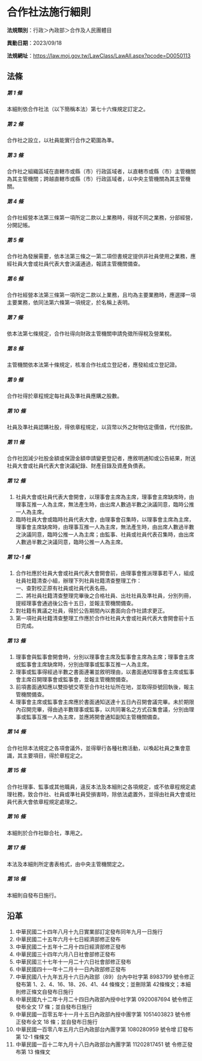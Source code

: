 # 合作社法施行細則




**法規類別**：行政＞內政部＞合作及人民團體目

**異動日期**：2023/09/18  

**法規網址**：https://law.moj.gov.tw/LawClass/LawAll.aspx?pcode=D0050113



## 法條
##### 第 1 條
本細則依合作社法（以下簡稱本法）第七十六條規定訂定之。

##### 第 2 條
合作社之設立，以社員能實行合作之範圍為準。

##### 第 3 條
合作社之組織區域在直轄市或縣（市）行政區域者，以直轄市或縣（市）主管機關為其主管機關；跨越直轄市或縣（市）行政區域者，以中央主管機關為其主管機關。

##### 第 4 條
合作社經營本法第三條第一項所定二款以上業務時，得就不同之業務，分部經營，分開記帳。

##### 第 5 條
合作社為發展需要，依本法第三條之一第二項但書規定提供非社員使用之業務，應經社員大會或社員代表大會決議通過，報請主管機關備查。

##### 第 6 條
合作社經營本法第三條第一項所定二款以上業務，且均為主要業務時，應選擇一項主要業務，依同法第六條第一項規定，於名稱上表明。

##### 第 7 條
依本法第七條規定，合作社得向財政主管機關申請免徵所得稅及營業稅。

##### 第 8 條
主管機關依本法第十條規定，核准合作社成立登記者，應發給成立登記證。

##### 第 9 條
合作社得於章程規定每社員及準社員應購之股數。

##### 第 10 條
社員及準社員認購社股，得依章程規定，以貨幣以外之財物估定價值，代付股款。

##### 第 11 條
合作社因減少社股金額或保證金額申請變更登記者，應敘明通知或公告結果，附送社員大會或社員代表大會決議紀錄、財產目錄及資產負債表。

##### 第 12 條
1. 社員大會或社員代表大會開會，以理事會主席為主席，理事會主席缺席時，由理事互推一人為主席，無法產生時，由出席人數過半數之決議同意，臨時公推一人為主席。
1. 臨時社員大會或臨時社員代表大會，由理事會召集時，以理事會主席為主席，理事會主席缺席時，由理事互推一人為主席，無法產生時，由出席人數過半數之決議同意，臨時公推一人為主席；由監事、社員或社員代表召集時，由出席人數過半數之決議同意，臨時公推一人為主席。

##### 第 12-1 條
1. 合作社應於社員大會或社員代表大會開會前，由理事會推派理事若干人，組成社員社籍清查小組，辦理下列社員社籍清查整理工作：  
一、查對校正原有社員或社員代表名冊。  
二、將社員社籍清查整理完畢後之合格社員、出社社員及準社員，分別列冊，提經理事會通過後公告十五日，並報主管機關備查。
1. 對社籍有異議之社員，得於公告期間內以書面向合作社請求更正。
1. 第一項社員社籍清查整理工作應於合作社社員大會或社員代表大會開會前十五日完成。

##### 第 13 條
1. 理事會與監事會開會時，分別以理事會主席及監事會主席為主席；理事會主席或監事會主席缺席時，分別由理事或監事互推一人為主席。
1. 理事或監事得經過半數之書面連署並敘明理由，以書面通知理事會主席或監事會主席召開理事會或監事會，並報主管機關備查。
1. 前項書面通知應以雙掛號交寄至合作社社址所在地，並取得掛號回執後，報主管機關備查。
1. 理事會主席或監事會主席應於書面通知送達十五日內召開會議完畢。未於期限內召開完畢，得由過半數理事或監事，以共同署名之方式召集會議，分別由理事或監事互推一人為主席，並應將開會通知副知主管機關備查。

##### 第 14 條
合作社除本法規定之各項會議外，並得舉行各種社務活動，以喚起社員之集會意識，其主要項目，得於章程定之。

##### 第 15 條
合作社理事、監事或其他職員，違反本法及本細則之各項規定，或不依章程規定處理社務，致合作社、社員或準社員受損害時，除依法處置外，並得由社員大會或社員代表大會依章程規定處理之。

##### 第 16 條
本細則於合作社聯合社，準用之。

##### 第 17 條
本法及本細則所定書表格式，由中央主管機關定之。

##### 第 18 條
本細則自發布日施行。

## 沿革
1. 中華民國二十四年八月十九日實業部訂定發布同年九月一日施行
1. 中華民國二十五年六月十七日經濟部修正發布
1. 中華民國二十五年十二月十四日經濟部修正發布
1. 中華民國三十四年六月八日社會部修正發布
1. 中華民國三十七年十一月二十六日社會部修正發布
1. 中華民國四十一年十二月十一日內政部修正發布
1. 中華民國八十九年五月十六日內政部（89）台內中社字第 8983799  號令修正發布第 1、2、4、16、18、26、41、44  條條文；並刪除第 42條條文；本細則修正條文自發布日施行
1. 中華民國九十二年十月二十四日內政部內授中社字第 0920087694 號令修正發布全文 17 條；並自發布日施行
1. 中華民國一百零五年十一月十五日內政部內授中團字第 1051403823 號令修正發布全文 18 條；並自發布日施行
1.  中華民國一百零八年五月六日內政部台內團字第 1080280959 號令增  訂發布第 12-1 條條文
1.  中華民國一百十二年九月十八日內政部台內團字第 11202817451  號  令修正發布第 13 條條文

